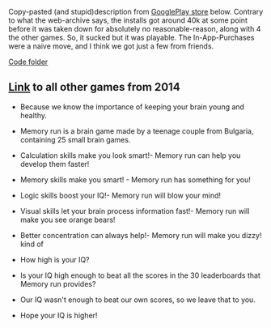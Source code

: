 Copy-pasted (and stupid)description from [GooglePlay store](https://web.archive.org/web/20151117174049/https://play.google.com/store/apps/details?id=com.Toughwin.ninetyNineSlides) below.
Contrary to what the web-archive says, the installs got around 40k at some point before it was taken down for absolutely no reasonable-reason, along with 4 the other games. So, it sucked but it was playable. The In-App-Purchases were a naive move, and I think we got just a few from friends.

[Code folder](https://github.com/zenVentzi/ancient_2014_year__MemoryRun_Unity3d/tree/master/Assets/Resources/Scripts)

[Link](https://web.archive.org/web/20160414101200/https://play.google.com/store/apps/dev?id=7079411077715909472) to all other games from 2014 
---

- Because we know the importance of keeping your brain young and healthy.
- Memory run is a brain game made by a teenage couple from Bulgaria, containing 25 small brain games.

- Calculation skills make you look smart!- Memory run can help you develop them faster!
- Memory skills make you smart! - Memory run has something for you!
- Logic skills boost your IQ!- Memory run will blow your mind!
- Visual skills let your brain process information fast!- Memory run will make you see orange bears!
- Better concentration can always help!- Memory run will make you dizzy! kind of

- How high is your IQ?
- Is your IQ high enough to beat all the scores in the 30 leaderboards that Memory run provides?
- Our IQ wasn't enough to beat our own scores, so we leave that to you.
- Hope your IQ is higher!
